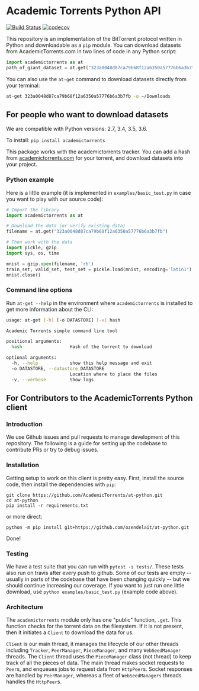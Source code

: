 # Academic Torrents Python API

[![Build Status](https://travis-ci.org/AcademicTorrents/at-python.svg?branch=master)](https://travis-ci.org/AcademicTorrents/at-python)
[![codecov](https://codecov.io/gh/AcademicTorrents/at-python/branch/master/graph/badge.svg)](https://codecov.io/gh/AcademicTorrents/at-python)

This repository is an implementation of the BitTorrent protocol written in Python and downloadable as a `pip` module. You can download datasets from AcademicTorrents.com in two lines of code in any Python script:
```python
import academictorrents as at
path_of_giant_dataset = at.get("323a0048d87ca79b68f12a6350a57776b6a3b7fb") # Download mnist dataset
```

You can also use the `at-get` command to download datasets directly from your terminal:

```bash
at-get 323a0048d87ca79b68f12a6350a57776b6a3b7fb -o ~/Downloads
```

## For people who want to download datasets

We are compatible with Python versions: 2.7, 3.4, 3.5, 3.6.

To install:
`pip install academictorrents`

This package works with the academictorrents tracker. You can add a hash from [academictorrents.com](academictorrents.com) for your torrent, and download datasets into your project.

### Python example

Here is a little example (it is implemented in `examples/basic_test.py` in case you want to play with our source code):
```python
# Import the library
import academictorrents as at

# Download the data (or verify existing data)
filename = at.get("323a0048d87ca79b68f12a6350a57776b6a3b7fb")

# Then work with the data
import pickle, gzip
import sys, os, time

mnist = gzip.open(filename, 'rb')
train_set, valid_set, test_set = pickle.load(mnist, encoding='latin1')
mnist.close()
```

### Command line options

Run `at-get --help` in the environment where `academictorrents` is installed to get more information about the CLI:

```bash
usage: at-get [-h] [-o DATASTORE] [-v] hash

Academic Torrents simple command line tool

positional arguments:
  hash                  Hash of the torrent to download

optional arguments:
  -h, --help            show this help message and exit
  -o DATASTORE, --datastore DATASTORE
                        Location where to place the files
  -v, --verbose         Show logs

```

## For Contributors to the AcademicTorrents Python client
### Introduction
We use Github issues and pull requests to manage development of this repository. The following is a guide for setting up the codebase to contribute PRs or try to debug issues.

### Installation
Getting setup to work on this client is pretty easy. First, install the source code, then install the dependencies with `pip`:

```
git clone https://github.com/AcademicTorrents/at-python.git
cd at-python
pip install -r requirements.txt
```

or more direct:

```
python -m pip install git+https://github.com/ozendelait/at-python.git
```

Done!

### Testing
We have a test suite that you can run with `pytest -s tests/`. These tests also run on travis after every push to github. Some of our tests are empty -- usually in parts of the codebase that have been changing quickly -- but we should continue increasing our coverage. If you want to just run one little download, use `python examples/basic_test.py` (example code above).

### Architecture
The `academictorrents` module only has one "public" function, `.get`. This function checks for the torrent data on the filesystem. If it is not present, then it initiates a `Client` to download the data for us.

`Client` is our main thread, it manages the lifecycle of our other threads including `Tracker`, `PeerManager`, `PieceManager`, and many `WebSeedManager` threads. The `Client` thread uses the `PieceManager` class (not thread) to keep track of all the pieces of data. The main thread makes socket requests to `Peer`s, and enqueues jobs to request data from `HttpPeer`s. Socket responses are handled by `PeerManager`, whereas a fleet of `WebSeedManagers` threads handles the `HttpPeer`s.
